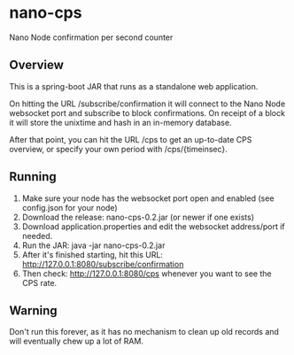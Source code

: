 # nano-cps
Nano Node confirmation per second counter

## Overview
This is a spring-boot JAR that runs as a standalone web application.

On hitting the URL /subscribe/confirmation it will connect to the Nano Node websocket port and subscribe to block confirmations. On receipt of a block it will store the unixtime and hash in an in-memory database.

After that point, you can hit the URL /cps to get an up-to-date CPS overview, or specify your own period with /cps/{timeinsec}.

## Running

1) Make sure your node has the websocket port open and enabled (see config.json for your node)
2) Download the release: nano-cps-0.2.jar (or newer if one exists)
3) Download application.properties and edit the websocket address/port if needed.
4) Run the JAR: java -jar nano-cps-0.2.jar
5) After it's finished starting, hit this URL: http://127.0.0.1:8080/subscribe/confirmation
6) Then check: http://127.0.0.1:8080/cps whenever you want to see the CPS rate.

## Warning
Don't run this forever, as it has no mechanism to clean up old records and will eventually chew up a lot of RAM.
